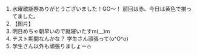 1. 水曜歌謡祭ありがとうございました！GO～！ 前回は赤、今日は黄色で揃ってました。
2. 【图片】
3. 明日めちゃ朝早いので就寝いたすm(__)m
4. テスト期間なんかな？ 学生さん頑張って(o^O^o)
5. 学生さん以外も頑張りましょー⛄